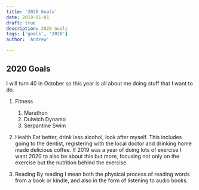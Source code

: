 ```yaml
---
title: '2020 Goals'
date: 2019-01-01
draft: true
description: 2020 Goals
tags: ['goals', '2020']
author: 'Andrew'

---
```


## 2020 Goals

I will turn 40 in October so this year is all about me doing stuff that I want to do.

1. Fitness
	1. Marathon
	2. Dulwich Dynamo
	3. Serpantine Swim

2. Health
Eat better, drink less alcohol, look after myself. This includes going to the dentist, registering with the local doctor and drinking home made delicious coffee. If 2019 was a year of doing lots of exercise I want 2020 to also be about this but more, focusing not only on the exercise but the nutrition behind the exercise.

3. Reading
By reading I mean both the physical process of reading words from a book or kindle, and also in the form of listening to audio books.
